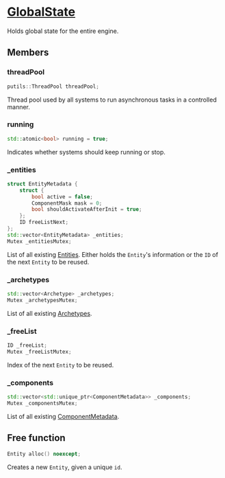 # [GlobalState](GlobalState.hpp)

Holds global state for the entire engine.

## Members

### threadPool

```cpp
putils::ThreadPool threadPool;
```

Thread pool used by all systems to run asynchronous tasks in a controlled manner.

### running

```cpp
std::atomic<bool> running = true;
```

Indicates whether systems should keep running or stop.

### _entities

```cpp
struct EntityMetadata {
    struct {
        bool active = false;
        ComponentMask mask = 0;
        bool shouldActivateAfterInit = true;
    };
    ID freeListNext;
};
std::vector<EntityMetadata> _entities;
Mutex _entitiesMutex;
```

List of all existing [Entities](../Entity.md). Either holds the `Entity`'s information or the `ID` of the next `Entity` to be reused.

### _archetypes

```cpp
std::vector<Archetype> _archetypes;
Mutex _archetypesMutex;
```

List of all existing [Archetypes](Archetype.md).

### _freeList

```cpp
ID _freeList;
Mutex _freeListMutex;
```

Index of the next `Entity` to be reused.

### _components

```cpp
std::vector<std::unique_ptr<ComponentMetadata>> _components;
Mutex _componentsMutex;
```

List of all existing [ComponentMetadata](ComponentMetadata.md).

## Free function

```cpp
Entity alloc() noexcept;
```

Creates a new `Entity`, given a unique `id`.